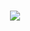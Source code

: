 <h1 align="center">
  <a href="https://google.com/">
    <img src="https://readme-typing-svg.herokuapp.com/?lines=System.out.println(%22Hello%2C%20World!%22);小孙同学祝您今天愉快!&center=true&size=27">
  </a>
</h1>

